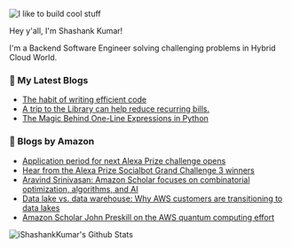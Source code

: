 ![I like to build cool stuff](https://res.cloudinary.com/dt8g3rhcy/image/upload/v1595929574/i_like_to_build_cool_shit._1_nzbwjh.png)

Hey y'all, I'm Shashank Kumar! 

I'm a Backend Software Engineer solving challenging problems in Hybrid Cloud World.

### 📕 My Latest Blogs
<!-- BLOG-POST-LIST:START -->
- [The habit of writing efficient code](https://medium.com/@ishashankkumar/the-habit-of-writing-efficient-code-153b05f04269?source=rss-d24dda280d5f------2)
- [A trip to the Library can help reduce recurring bills.](https://medium.com/swlh/a-trip-to-the-library-can-help-reduce-recurring-bills-23bca495cdf5?source=rss-d24dda280d5f------2)
- [The Magic Behind One-Line Expressions in Python](https://medium.com/swlh/the-magic-behind-one-line-expressions-in-python-816c10180c5c?source=rss-d24dda280d5f------2)
<!-- BLOG-POST-LIST:END -->

### 📕 Blogs by Amazon
<!-- AMAZON-BLOG-POST-LIST:START -->
- [Application period for next Alexa Prize challenge opens](https://www.amazon.science/academic-engagements/application-period-for-next-alexa-prize-challenge-opens)
- [Hear from the Alexa Prize Socialbot Grand Challenge 3 winners](https://www.amazon.science/videos-webinars/hear-from-the-alexa-prize-socialbot-grand-challenge-3-winners)
- [Aravind Srinivasan: Amazon Scholar focuses on combinatorial optimization, algorithms, and AI](https://www.amazon.science/working-at-amazon/aravind-srinivasan-amazon-scholar-focuses-on-combinatorial-optimization-algorithms-and-ai)
- [Data lake vs. data warehouse: Why AWS customers are transitioning to data lakes](https://www.amazon.science/videos-webinars/data-lake-vs-data-warehouse-why-aws-customers-are-transitioning-to-data-lakes)
- [Amazon Scholar John Preskill on the AWS quantum computing effort](https://www.amazon.science/blog/amazon-scholar-john-preskill-on-the-aws-quantum-computing-effort)
<!-- AMAZON-BLOG-POST-LIST:END -->



<img align="center" alt="iShashankKumar's Github Stats" src="https://github-readme-stats.vercel.app/api?username=ishashankkumar&show_icons=true&hide_border=true" />
